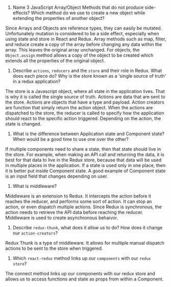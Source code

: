 1.  Name 3 JavaScript Array/Object Methods that do not produce side-effects? Which method do we use to create a new object while extending the properties of another object?

Since Arrays and Objects are reference types, they can easily be mutated. Unfortunately mutation is considered to be a side effect, especially when using state  and store in React and Redux. Array methods such as map, filter, and reduce create a copy of the array before changing any data within the array. This leaves the original array unchanged. For objects, the ```Object.assign``` method allows a copy of the object to be created which extends all the  properties of the original object. 

1.  Describe `actions`, `reducers` and the `store` and their role in Redux. What does each piece do? Why is the store known as a 'single source of truth' in a redux application?

The store is a Javascript object, where all state in the application lives. That is why it is called the single source of truth. Actions are data that are sent to the store. Actions are objects that have a type and payload. Action creators are function that simply return the action object. When the actions are dispatched to the store, the reducer is called to specify how the application should react to the specific action triggered. Depending on the action, the state is changed. 

1.  What is the difference between Application state and Component state? When would be a good time to use one over the other?

If multiple components need to share a state, then that state should live in the store. For example, when making an API call and returning the data, it is best for that data to live in the Redux store, because that data will be used in multiple places in the application. If a state is used only in one place, then it is better put inside Component state. A good example of Component state is an input field that changes depending on user. 

1.  What is middleware?

Middleware is an extension to Redux. It intercepts the action before it reaches the reducer, and performs some sort of action. It can stop an action, or even dispatch multiple actions. Since Redux is synchronous, the action needs to retrieve the API data before reaching the reducer. Middleware is used to create asynchronous behaivor. 

1.  Describe `redux-thunk`, what does it allow us to do? How does it change our `action-creators`?

Redux Thunk is a type of middleware. It allows for multiple manual dispatch actions to be sent to the store when triggered. 

1.  Which `react-redux` method links up our `components` with our `redux store`?

The connect method links up our components with our redux store and allows us to access functions and state as props from within a Component. 
